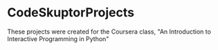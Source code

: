 CodeSkuptorProjects
===================

These projects were created for the Coursera class, "An Introduction to Interactive Programming in Python"
